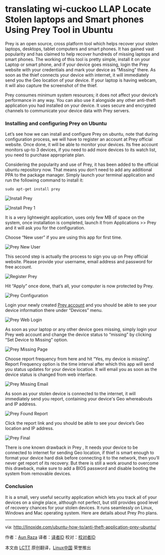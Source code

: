 translating wi-cuckoo LLAP
Locate Stolen laptops and Smart phones Using Prey Tool in Ubuntu
================================================================================
Prey is an open source, cross platform tool which helps recover your stolen laptops, desktops, tablet computers and smart phones. It has gained vast popularity and has claimed to help recover hundreds of missing laptops and smart phones. The working of this tool is pretty simple, install it on your Laptop or smart phone, and if your device goes missing, login the Prey website with your credentials and mark your device as “Missing” there.  As soon as the thief connects your device with internet, it will immediately send you the Geo location of your device. If your laptop is having webcam, it will also capture the screenshot of the thief.

Prey consumes minimum system resources; it does not affect your device’s performance in any way. You can also use it alongside any other anti-theft application you had installed on your device. It uses secure and encrypted channels to communicate your device data with Prey servers.

### Installing and configuring Prey on Ubuntu ###

Let’s see how we can install and configure Prey on ubuntu, note that during configuration process, we will have to register an account at Prey official website. Once done, it will be able to monitor your devices. Its free account monitors up-to 3 devices, if you need to add more devices to its watch list, you need to purchase appropriate plan.

Considering the popularity and use of Prey, it has been added to the official ubuntu repository now. That means you don’t need to add any additional PPA to the package manager. Simply launch your terminal application and run the following command to install it:

    sudo apt-get install prey

![Install Prey](http://blog.linoxide.com/wp-content/uploads/2015/03/Install-Prey.png)

![Install Prey 1](http://blog.linoxide.com/wp-content/uploads/2015/03/Install-Prey-1.png)

It is a very lightweight application, uses only few MB of space on the system, once installation is completed, launch it from Applications >> Prey and it will ask you for the configuration.

Choose “New user” if you are using this app for first time.

![Prey New User](http://blog.linoxide.com/wp-content/uploads/2015/03/Prey-New-User.png)

This second step is actually the process to sign you up on Prey official website. Please provide your username, email address and password for free account.

![Register Prey](http://blog.linoxide.com/wp-content/uploads/2015/03/Register-Prey.png)

Hit “Apply” once done, that’s all, your computer is now protected by Prey.

![Prey Configuration](http://blog.linoxide.com/wp-content/uploads/2015/03/Prey-Configuration.png)

Login your newly created [Prey account][1] and you should be able to see your device information there under “Devices” menu.

![Prey Web Login](http://blog.linoxide.com/wp-content/uploads/2015/03/Prey-Web-Login.png)

As soon as your laptop or any other device goes missing, simply login your Prey web account and change the device status to “missing” by clicking “Set Device to Missing” option.

![Prey Missing Page](http://blog.linoxide.com/wp-content/uploads/2015/03/Prey-Missing-1.png)

Choose report frequency from here and hit “Yes, my device is missing”. Report Frequency option is the time interval after which this app will send you status updates for your device location. It will email you as soon as the device status is changed from web interface.

![Prey Missing Email](http://blog.linoxide.com/wp-content/uploads/2015/03/Prey-Missing-2.png)

As soon as your stolen device is connected to the internet, it will immediately send you report, containing your device's  Geo whereabouts and IP address.

![Prey Found Report](http://blog.linoxide.com/wp-content/uploads/2015/03/Prey-Missing-3.png)

Click the report link and you should be able to see your device’s Geo location and IP address.

![Prey Final](http://blog.linoxide.com/wp-content/uploads/2015/03/Prey-Final.png)

There is one known drawback in Prey , It needs your device to be connected to internet for sending Geo location, if thief is smart enough to format your device hard disk before connecting it to the network, then you’ll never get report of its recovery. But there is still a work around to overcome this drawback, make sure to add a BIOS password and disable booting the system from removable devices.

### Conclusion ###

It is a small, very useful security application which lets you track all of your devices on a single place, although not perfect, but still provides good level of recovery chances for your stolen devices. It runs seamlessly on Linux, Windows and Mac operating system. Here are details about Prey Pro plans.

--------------------------------------------------------------------------------

via: http://linoxide.com/ubuntu-how-to/anti-theft-application-prey-ubuntu/

作者：[Aun Raza][a]
译者：[译者ID](https://github.com/译者ID)
校对：[校对者ID](https://github.com/校对者ID)

本文由 [LCTT](https://github.com/LCTT/TranslateProject) 原创翻译，[Linux中国](http://linux.cn/) 荣誉推出

[a]:http://linoxide.com/author/arunrz/
[1]:https://preyproject.com/
